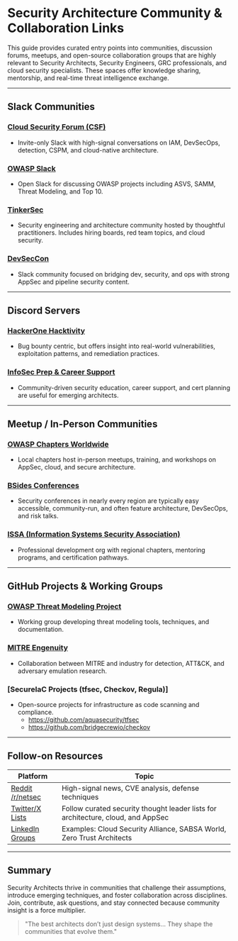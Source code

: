 # Security Architecture Community & Collaboration Links

This guide provides curated entry points into communities, discussion forums, meetups, and open-source collaboration groups that are highly relevant to Security Architects, Security Engineers, GRC professionals, and cloud security specialists. These spaces offer knowledge sharing, mentorship, and real-time threat intelligence exchange.

---

## Slack Communities

### [Cloud Security Forum (CSF)](https://cloudsecurityforum.com)
- Invite-only Slack with high-signal conversations on IAM, DevSecOps, detection, CSPM, and cloud-native architecture.

### [OWASP Slack](https://owasp.org/slack/invite)
- Open Slack for discussing OWASP projects including ASVS, SAMM, Threat Modeling, and Top 10.

### [TinkerSec](https://tinkersec.slack.com)
- Security engineering and architecture community hosted by thoughtful practitioners. Includes hiring boards, red team topics, and cloud security.

### [DevSecCon](https://www.devseccon.com/community/slack)
- Slack community focused on bridging dev, security, and ops with strong AppSec and pipeline security content.


---

## Discord Servers

### [HackerOne Hacktivity](https://discord.gg/hackerone)
- Bug bounty centric, but offers insight into real-world vulnerabilities, exploitation patterns, and remediation practices.

### [InfoSec Prep & Career Support](https://discord.gg/infosec)
- Community-driven security education, career support, and cert planning are useful for emerging architects.


---

## Meetup / In-Person Communities

### [OWASP Chapters Worldwide](https://owasp.org/chapters/)
- Local chapters host in-person meetups, training, and workshops on AppSec, cloud, and secure architecture.

### [BSides Conferences](https://www.securitybsides.com/)
- Security conferences in nearly every region are typically easy accessible, community-run, and often feature architecture, DevSecOps, and risk talks.

### [ISSA (Information Systems Security Association)](https://www.issa.org/)
- Professional development org with regional chapters, mentoring programs, and certification pathways.


---

## GitHub Projects & Working Groups

### [OWASP Threat Modeling Project](https://github.com/OWASP/Threat-Modeling)
- Working group developing threat modeling tools, techniques, and documentation.

### [MITRE Engenuity](https://github.com/center-for-threat-informed-defense)
- Collaboration between MITRE and industry for detection, ATT&CK, and adversary emulation research.

### [SecureIaC Projects (tfsec, Checkov, Regula)]
- Open-source projects for infrastructure as code scanning and compliance.
  - https://github.com/aquasecurity/tfsec
  - https://github.com/bridgecrewio/checkov


---

## Follow-on Resources

| Platform | Topic |
|----------|--------|
| [Reddit /r/netsec](https://www.reddit.com/r/netsec) | High-signal news, CVE analysis, defense techniques |
| [Twitter/X Lists](https://twitter.com/i/lists) | Follow curated security thought leader lists for architecture, cloud, and AppSec |
| [LinkedIn Groups](https://www.linkedin.com/groups/) | Examples: Cloud Security Alliance, SABSA World, Zero Trust Architects |


---

## Summary
Security Architects thrive in communities that challenge their assumptions, introduce emerging techniques, and foster collaboration across disciplines. Join, contribute, ask questions, and stay connected because community insight is a force multiplier.

> "The best architects don’t just design systems... They shape the communities that evolve them."

